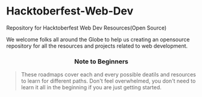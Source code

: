 # Hacktoberfest-Web-Dev
Repository for Hacktoberfest Web Dev Resources(Open Source)

We welcome folks all around the Globe to help us creating an opensource repository for all the resources and projects related to web development.




<h3 align="center"><strong>Note to Beginners</strong></h3>

> These roadmaps cover each and every possible deatils and resources to learn for different paths. Don't feel overwhelmed, you don't need to learn it all in the beginning if you are just getting started.
